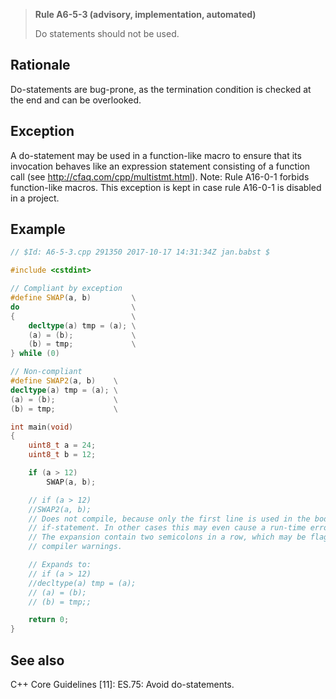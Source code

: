 > **Rule A6-5-3 (advisory, implementation, automated)**
>
> Do statements should not be used.

## Rationale

Do-statements are bug-prone, as the termination condition is checked at the end and
can be overlooked.

## Exception

A do-statement may be used in a function-like macro to ensure that its invocation
behaves like an expression statement consisting of a function call (see http://cfaq.com/cpp/multistmt.html).
Note: Rule A16-0-1 forbids function-like macros. This exception is kept in case rule
A16-0-1 is disabled in a project.

## Example

```cpp
// $Id: A6-5-3.cpp 291350 2017-10-17 14:31:34Z jan.babst $

#include <cstdint>

// Compliant by exception
#define SWAP(a, b)         \
do                         \
{                          \
    decltype(a) tmp = (a); \
    (a) = (b);             \
    (b) = tmp;             \
} while (0)

// Non-compliant
#define SWAP2(a, b)    \
decltype(a) tmp = (a); \
(a) = (b);             \
(b) = tmp;             \

int main(void)
{
    uint8_t a = 24;
    uint8_t b = 12;

    if (a > 12)
        SWAP(a, b);

    // if (a > 12)
    //SWAP2(a, b);
    // Does not compile, because only the first line is used in the body of the
    // if-statement. In other cases this may even cause a run-time error.
    // The expansion contain two semicolons in a row, which may be flagged by
    // compiler warnings.

    // Expands to:
    // if (a > 12)
    //decltype(a) tmp = (a);
    // (a) = (b);
    // (b) = tmp;;

    return 0;
}
```

## See also

C++ Core Guidelines [11]: ES.75: Avoid do-statements.
